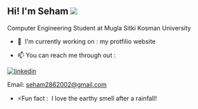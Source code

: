 Hi! I'm Seham  ![](https://user-images.githubusercontent.com/18350557/176309783-0785949b-9127-417c-8b55-ab5a4333674e.gif)
-----------------
Computer Engineering Student at Mugla Sitki Kosman University <br/>

*   🚀   I'm currently working on :  my protfilio website

* 📫 You can reach me through out :

[![linkedin](https://img.shields.io/badge/linkedin-0A66C2?style=for-the-badge&logo=linkedin&logoColor=white)](https://www.linkedin.com/in/seham-othman-056006263/)

Email: seham2862002@gmail.com

* ⚡Fun fact :  I love the earthy smell after a rainfall!
